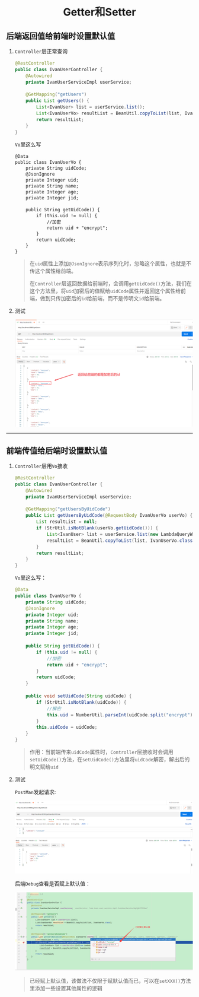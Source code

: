 <h1 align="center">Getter和Setter</h1>

## 后端返回值给前端时设置默认值

1. `Controller`层正常查询

   ```java
   @RestController
   public class IvanUserController {
       @Autowired
       private IvanUserServiceImpl userService;
   
       @GetMapping("getUsers")
       public List getUsers() {
           List<IvanUser> list = userService.list();
           List<IvanUserVo> resultList = BeanUtil.copyToList(list, IvanUserVo.class);
           return resultList;
       }
   }
   ```

   `Vo`里这么写

   ```
   @Data
   public class IvanUserVo {
       private String uidCode;
       @JsonIgnore
       private Integer uid;
       private String name;
       private Integer age;
       private Integer jid;
   
       public String getUidCode() {
           if (this.uid != null) {
               //加密
               return uid + "encrypt";
           }
           return uidCode;
       }
   }
   ```

   

   > 在`uid`属性上添加`@JsonIgnore`表示序列化时，忽略这个属性，也就是不传这个属性给前端。
   >
   > 在`Controller`层返回数据给前端时，会调用`getUidCode()`方法，我们在这个方法里，将`uid`加密后的值赋给`uidCode`属性并返回这个属性给前端，做到只传加密后的`id`给前端，而不是传明文`id`给前端。

2. 测试

   ![image-20211125164906895](https://raw.githubusercontent.com/isIvanTsui/img/master/image-20211125164906895.png)

-----



## 前端传值给后端时设置默认值

1. `Controller`层用`Vo`接收

   ```java
   @RestController
   public class IvanUserController {
       @Autowired
       private IvanUserServiceImpl userService;
   
       @GetMapping("getUsersByUidCode")
       public List getUsersByUidCode(@RequestBody IvanUserVo userVo) {
           List resultList = null;
           if (StrUtil.isNotBlank(userVo.getUidCode())) {
               List<IvanUser> list = userService.list(new LambdaQueryWrapper<IvanUser>().eq(IvanUser::getUid, userVo.getUid()));
               resultList = BeanUtil.copyToList(list, IvanUserVo.class);
           }
           return resultList;
       }
   }
   ```

   `Vo`里这么写：

   ```java
   @Data
   public class IvanUserVo {
       private String uidCode;
       @JsonIgnore
       private Integer uid;
       private String name;
       private Integer age;
       private Integer jid;
   
       public String getUidCode() {
           if (this.uid != null) {
               //加密
               return uid + "encrypt";
           }
           return uidCode;
       }
   
       public void setUidCode(String uidCode) {
           if (StrUtil.isNotBlank(uidCode)) {
               //解密
               this.uid = NumberUtil.parseInt(uidCode.split("encrypt")[0]);
           }
           this.uidCode = uidCode;
       }
   }
   ```

   > 作用：当前端传来`uidCode`属性时，`Controller`层接收时会调用`setUidCode()`方法，在`setUidCode()`方法里将`uidCode`解密，解出后的明文赋给`uid`

2. 测试

   `PostMan`发起请求:

   ![image-20211125165131806](https://raw.githubusercontent.com/isIvanTsui/img/master/image-20211125165131806.png)

   后端`Debug`查看是否赋上默认值：

   ![image-20211125165305898](https://raw.githubusercontent.com/isIvanTsui/img/master/image-20211125165305898.png)

   > 已经赋上默认值，该做法不仅限于赋默认值而已，可以在`setXXX()`方法里添加一些设置其他属性的逻辑

